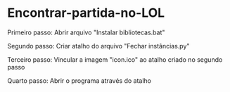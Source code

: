 # Encontrar-partida-no-LOL

Primeiro passo:
Abrir arquivo "Instalar bibliotecas.bat"

Segundo passo:
Criar atalho do arquivo "Fechar instâncias.py"

Terceiro passo:
Vincular a imagem "icon.ico" ao atalho criado no segundo passo

Quarto passo:
Abrir o programa através do atalho

